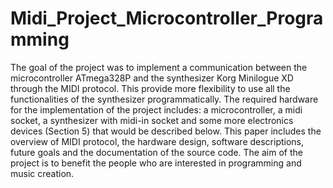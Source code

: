 # Midi_Project_Microcontroller_Programming

The goal of the project was to implement a communication between the microcontroller
ATmega328P and the synthesizer Korg Minilogue XD through the
MIDI protocol. This provide more flexibility to use all the functionalities of the
synthesizer programmatically. The required hardware for the implementation of
the project includes: a microcontroller, a midi socket, a synthesizer with midi-in
socket and some more electronics devices (Section 5) that would be described
below. This paper includes the overview of MIDI protocol, the hardware design,
software descriptions, future goals and the documentation of the source
code. The aim of the project is to benefit the people who are interested in
programming and music creation.

